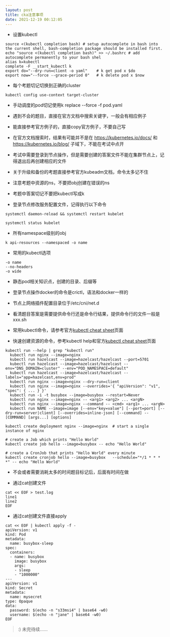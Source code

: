 ```yaml
---
layout: post
title: cka注意事项
date: 2021-12-19 00:12:05
---
```


- 设置kubectl

```
source <(kubectl completion bash) # setup autocomplete in bash into the current shell, bash-completion package should be installed first.
echo "source <(kubectl completion bash)" >> ~/.bashrc # add autocomplete permanently to your bash shel
alias k=kubectl
complete -F __start_kubectl k
export do="--dry-run=client -o yaml"    # k get pod x $do
export now="--force --grace-period 0"   # k delete pod x $now
```

- 每个考题切记切换到正确的cluster

```
kubectl config use-context target-cluster
```

- 手动调度的pod切记使用k replace --force -f pod.yaml

- 遇到不会的题目，直接在官方文档中搜索关键字，一般会有相应例子
  
- 能直接参考官方例子的，直接copy官方例子，不要自己写
  
- 在官方文档搜索时，结果有可能并不是在 https://kubernetes.io/docs/ 和 https://kubernetes.io/blog/ 子域下，不能在考试中点开

- 考试中需要登录到节点操作，但是需要创建的答案文件不能在集群节点上，记得退出后再创建相应的文件

- 关于升级和备份的考题直接参考官方kubeadm文档，命令太多记不住

- 注意考题中资源的ns，不要把obj创建在错误的ns

- 考题中答案切记不要把kubectl写成k

- 登录节点修改服务配置文件，记得执行以下命令
  
```
systemctl daemon-reload && systemctl restart kubelet

systemctl status kubelet
```

- 所有namespace级别的obj

```
k api-resources --namespaced -o name
```

- 常用的kubectl选项

```
-o name
--no-headers
-o wide
```

- 静态pod相关知识点，创建的目录、后缀等

- 登录节点操作docker的命令是crictl，语法和docker一样的

- 节点上网络插件配置目录位于/etc/cni/net.d

- 看清题目答案是需要提供命令行还是命令行结果，提供命令行的文件一般是xxx.sh

- 常用kubectl命令，请参考官方[kubectl cheat sheet](https://kubernetes.io/docs/reference/kubectl/cheatsheet/)页面

- 快速创建资源的命令，参考kubectl help和官方[kubectl cheat sheet](https://kubernetes.io/docs/reference/kubectl/cheatsheet/)页面

```
kubectl run --help | grep "kubectl run"
  kubectl run nginx --image=nginx
  kubectl run hazelcast --image=hazelcast/hazelcast --port=5701
  kubectl run hazelcast --image=hazelcast/hazelcast --env="DNS_DOMAIN=cluster" --env="POD_NAMESPACE=default"
  kubectl run hazelcast --image=hazelcast/hazelcast --labels="app=hazelcast,env=prod"
  kubectl run nginx --image=nginx --dry-run=client
  kubectl run nginx --image=nginx --overrides='{ "apiVersion": "v1", "spec": { ... } }'
  kubectl run -i -t busybox --image=busybox --restart=Never
  kubectl run nginx --image=nginx -- <arg1> <arg2> ... <argN>
  kubectl run nginx --image=nginx --command -- <cmd> <arg1> ... <argN>
  kubectl run NAME --image=image [--env="key=value"] [--port=port] [--dry-run=server|client] [--overrides=inline-json] [--command] -- [COMMAND] [args...] [options]

kubectl create deployment nginx --image=nginx  # start a single instance of nginx

# create a Job which prints "Hello World"
kubectl create job hello --image=busybox -- echo "Hello World" 

# create a CronJob that prints "Hello World" every minute
kubectl create cronjob hello --image=busybox   --schedule="*/1 * * * *" -- echo "Hello World" 
```

- 不会或者需要消耗太多的时间题目标记后，后面有时间在做

- 通过cat创建文件

```
cat << EOF > test.log
line1
line2
EOF
```

- 通过cat创建文件直接apply

```
cat << EOF | kubectl apply -f -
apiVersion: v1
kind: Pod
metadata:
  name: busybox-sleep
spec:
  containers:
  - name: busybox
    image: busybox
    args:
    - sleep
    - "1000000"
---
apiVersion: v1
kind: Secret
metadata:
  name: mysecret
type: Opaque
data:
  password: $(echo -n "s33msi4" | base64 -w0)
  username: $(echo -n "jane" | base64 -w0)
EOF
```

> :) 未完待续......
